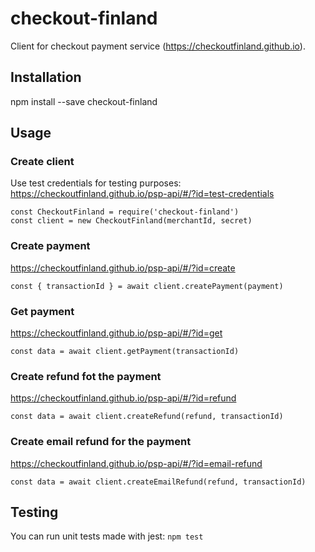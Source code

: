 # checkout-finland
Client for checkout payment service (https://checkoutfinland.github.io).

## Installation

npm install --save checkout-finland

## Usage

### Create client 

Use test credentials for testing purposes:
https://checkoutfinland.github.io/psp-api/#/?id=test-credentials

```
const CheckoutFinland = require('checkout-finland')
const client = new CheckoutFinland(merchantId, secret)
```

### Create payment
https://checkoutfinland.github.io/psp-api/#/?id=create
```
const { transactionId } = await client.createPayment(payment)
```

### Get payment 
https://checkoutfinland.github.io/psp-api/#/?id=get
```
const data = await client.getPayment(transactionId)
```

### Create refund fot the payment 
https://checkoutfinland.github.io/psp-api/#/?id=refund
```
const data = await client.createRefund(refund, transactionId)
```

### Create email refund for the payment 
https://checkoutfinland.github.io/psp-api/#/?id=email-refund
```
const data = await client.createEmailRefund(refund, transactionId)
```

## Testing

You can run unit tests made with jest:
`npm test`

